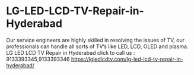 # LG-LED-LCD-TV-Repair-in-Hyderabad
Our service engineers are highly skilled in resolving the issues of TV,  our professionals can handle all sorts of TV’s like LED, LCD, OLED and plasma. LG LED LCD TV Repair in Hyderabad click to call us : 9133393345,9133393346   https://lgledlcdtv.com/lg-led-lcd-tv-repair-in-hyderabad/
